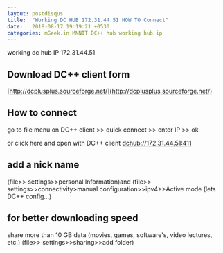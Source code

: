 ```yaml
---
layout: postdisqus
title:  "Working DC HUB 172.31.44.51 HOW TO Connect"
date:   2018-08-17 19:19:21 +0530
categories: mGeek.in MNNIT DC++ hub working hub ip
---
```

working dc hub IP 172.31.44.51

##  Download DC++ client form 
[http://dcplusplus.sourceforge.net/](http://dcplusplus.sourceforge.net/)

##  How to connect  
go to file menu on DC++ client >> quick connect >> enter IP >> ok

or click here and open with DC++ client
[dchub://172.31.44.51:411](dchub://172.31.44.51:411)

##  add a nick name   
(file>> settings>>personal Information)and 
(file>> settings>>connectivity>manual configuration>>ipv4>>Active mode (lets DC++ config...)


##  for better downloading speed   
share more than 10 GB data (movies, games, software's, video lectures, etc.)
(file>> settings>>sharing>>add folder)
